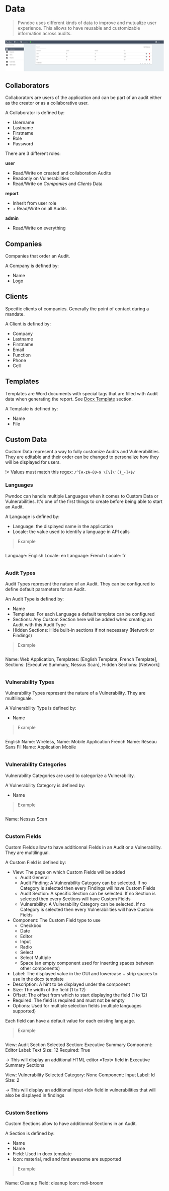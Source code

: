 # Data

> Pwndoc uses different kinds of data to improve and mutualize user experience. This allows to have reusable and customizable information across audits.

![Data](_images/collaborators.png)


## Collaborators

Collaborators are users of the application and can be part of an audit either as the creator or as a collaborative user.

A Collaborator is defined by:

- Username
- Lastname
- Firstname
- Role
- Password

There are 3 different roles:

**user**

- Read/Write on created and collaboration Audits
- Readonly on Vulnerabilities
- Read/Write on *Companies* and *Clients* Data

**report**

- Inherit from user role
- \+ Read/Write on all Audits

**admin**

- Read/Write on everything


## Companies

Companies that order an Audit.

A Company is defined by:

- Name
- Logo


## Clients

Specific clients of companies. Generally the point of contact during a mandate.

A Client is defined by:

- Company
- Lastname
- Firstname
- Email
- Function
- Phone
- Cell

## Templates

Templates are Word documents with special tags that are filled with Audit data when generating the report. See [Docx Template](/docxtemplate.md) section.

A Template is defined by:

- Name
- File

## Custom Data

Custom Data represent a way to fully customize Audits and Vulnerabilities. They are editable and their order can be changed to personalize how they will be displayed for users.

!> Values must match this regex:  `/^[A-zÀ-ú0-9 \[\]\'()_-]+$/`

### Languages

Pwndoc can handle multiple Languages when it comes to Custom Data or Vulnerabilities. It's one of the first things to create before being able to start an Audit.

A Language is defined by:

- Language: the displayed name in the application
- Locale: the value used to identify a language in API calls

> Example
> ```
Language: English   Locale: en
Language: French    Locale: fr
> ```

### Audit Types

Audit Types represent the nature of an Audit. They can be configured to define default parameters for an Audit.

An Audit Type is defined by:

- Name
- Templates: For each Language a default template can be configured
- Sections: Any Custom Section here will be added when creating an Audit with this Audit Type
- Hidden Sections: Hide built-in sections if not necessary (Network or Findings)

> Example
>```
Name: Web Application,
Templates: [English Template, French Template],
Sections: [Executive Summary, Nessus Scan],
Hidden Sections: [Network]
> ```

### Vulnerability Types

Vulnerability Types represent the nature of a Vulnerability. They are multilinguale.

A Vulnerability Type is defined by:

- Name

> Example
>```
English
    Name: Wireless,
    Name: Mobile Application
French
    Name: Réseau Sans Fil
    Name: Application Mobile
> ```

### Vulnerability Categories

Vulnerability Categories are used to categorize a Vulnerability.

A Vulnerability Category is defined by:

- Name

> Example
>```
Name: Nessus Scan
> ```

### Custom Fields

Custom Fields allow to have additionnal Fields in an Audit or a Vulnerability. They are multilingual.

A Custom Field is defined by:

- View: The page on which Custom Fields will be added
    - Audit General
    - Audit Finding: A Vulnerability Category can be selected. If no Category is selected then every Findings will have Custom Fields
    - Audit Section: A specific Section can be selected. If no Section is selected then every Sections will have Custom Fields
    - Vulnerability: A Vulnerability Category can be selected. If no Category is selected then every Vulnerabilities will have Custom Fields
- Component: The Custom Field type to use
    - Checkbox
    - Date
    - Editor
    - Input
    - Radio
    - Select
    - Select Multiple
    - Space (an empty component used for inserting spaces between other components)
- Label: The displayed value in the GUI and lowercase + strip spaces to use in the docx template
- Description: A hint to be displayed under the component
- Size: The width of the field (1 to 12)
- Offset: The offset from which to start displaying the field (1 to 12)
- Required: The field is required and must not be empty
- Options: Used for multiple selection fields (multiple languages supported)

Each field can have a default value for each existing language.

> Example
> ```
View: Audit Section
Selected Section: Executive Summary
Component: Editor
Label: Text
Size: 12
Required: True
>  
-> This will display an additional HTML editor «Text» field in Executive Summary Sections
>  
View: Vulnerability
Selected Category: None
Component: Input
Label: Id
Size: 2
>  
-> This will display an additional input «Id» field in vulnerabilities that will also be displayed in findings
>```

### Custom Sections

Custom Sections allow to have additionnal Sections in an Audit.

A Section is defined by:

- Name
- Name
- Field: Used in docx template
- Icon: material, mdi and font awesome are supported

> Example
> ```
Name: Cleanup
Field: cleanup
Icon: mdi-broom
>```

